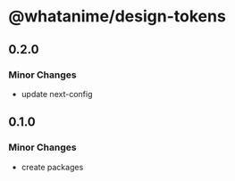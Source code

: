# @whatanime/design-tokens

## 0.2.0

### Minor Changes

- update next-config

## 0.1.0

### Minor Changes

- create packages
